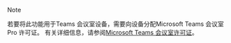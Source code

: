 > [!NOTE]
> 若要将此功能用于Teams 会议室设备，需要向设备分配Microsoft Teams 会议室 Pro 许可证。 有关详细信息，请参阅[Microsoft Teams 会议室许可证](../rooms/rooms-licensing.md)。
